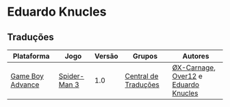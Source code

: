 # Eduardo Knucles

## Traduções

| Plataforma | Jogo | Versão | Grupos | Autores |
| ----------- | ----------- | ----------- | ----------- | ----------- |
| [Game Boy Advance](../../traducoes/game-boy-advance/) | [Spider-Man 3](../../traducoes/game-boy-advance/spider-man-3_x-carnage-over12-eduardo-knucles/) | 1.0 | [Central de Traduções](../../grupos/central-de-traducoes/) | [ØX\-Carnage](../../autores/x-carnage/), [Over12](../../autores/over12/) e [Eduardo Knucles](../../autores/eduardo-knucles/) |